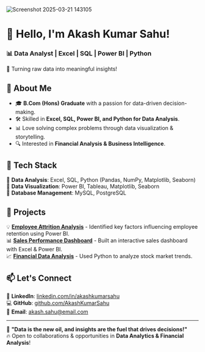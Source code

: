 ![Screenshot 2025-03-21 143105](https://github.com/user-attachments/assets/89bcff97-f183-4ec1-88ad-c99b58b967e4)

# 👋 Hello, I'm Akash Kumar Sahu!  
### 📊 Data Analyst | Excel | SQL | Power BI | Python  
🚀 Turning raw data into meaningful insights!  
  

## 🌟 About Me  
- 🎓 **B.Com (Hons) Graduate** with a passion for data-driven decision-making.  
- 🛠️ Skilled in **Excel, SQL, Power BI, and Python for Data Analysis**.  
- 📊 Love solving complex problems through data visualization & storytelling.  
- 🔍 Interested in **Financial Analysis & Business Intelligence**.  

## 🔧 Tech Stack  
📌 **Data Analysis**: Excel, SQL, Python (Pandas, NumPy, Matplotlib, Seaborn)  
📌 **Data Visualization**: Power BI, Tableau, Matplotlib, Seaborn  
📌 **Database Management**: MySQL, PostgreSQL  
 

## 🚀 Projects  
💡 **[Employee Attrition Analysis](#)** - Identified key factors influencing employee retention using Power BI.  
📊 **[Sales Performance Dashboard](#)** - Built an interactive sales dashboard with Excel & Power BI.  
📈 **[Financial Data Analysis](#)** - Used Python to analyze stock market trends.  

## 📫 Let's Connect  
🔗 **LinkedIn**: [linkedin.com/in/akashkumarsahu](https://linkedin.com/in/akashkumarsahu)  
💻 **GitHub**: [github.com/AkashKumarSahu](https://github.com/AkashKumarSahu)  
📩 **Email**: akash.sahu@email.com  

---

🌟 **"Data is the new oil, and insights are the fuel that drives decisions!"**  
🔥 Open to collaborations & opportunities in **Data Analytics & Financial Analysis**!  

